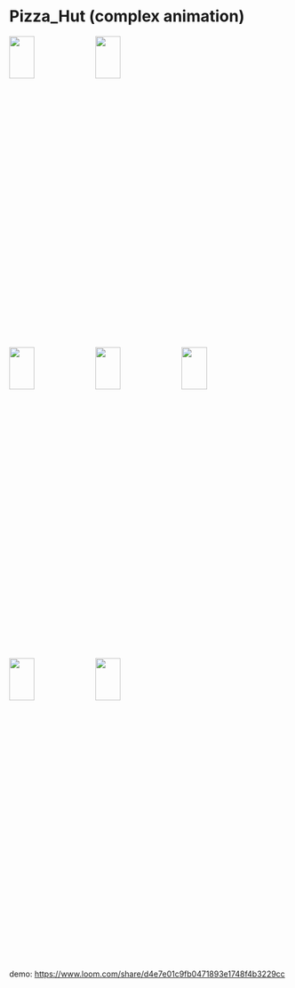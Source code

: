 # Pizza_Hut (complex animation)

<img width=30% height=14% src="https://user-images.githubusercontent.com/62088928/199106985-d0122db8-7dbf-43f6-82a7-3a0c55683a82.jpg">   <img width=30% height=14% src="https://user-images.githubusercontent.com/62088928/199107059-20433659-66b1-489b-950a-e2479c5668f5.jpg">

<img width=30% height=14% src="https://user-images.githubusercontent.com/62088928/199107680-5e1e94ea-68e2-4537-ae04-f4e927c8c87b.jpg">  <img width=30% height=14% src="https://user-images.githubusercontent.com/62088928/199107744-a6264ca9-dd11-4888-b98e-4ac827645d6e.jpg">  <img width=30% height=14% src="https://user-images.githubusercontent.com/62088928/199107845-2504f099-1358-4032-aa2c-deb0d01c8ea9.jpg">

<img width=30% height=14% src="https://user-images.githubusercontent.com/62088928/199107948-88afb700-4939-450b-b762-fe528a6c4662.jpg">  <img width=30% height=14% src="https://user-images.githubusercontent.com/62088928/199107805-26ede750-96ca-4634-b339-48f9238ae616.jpg">


 demo: https://www.loom.com/share/d4e7e01c9fb0471893e1748f4b3229cc
